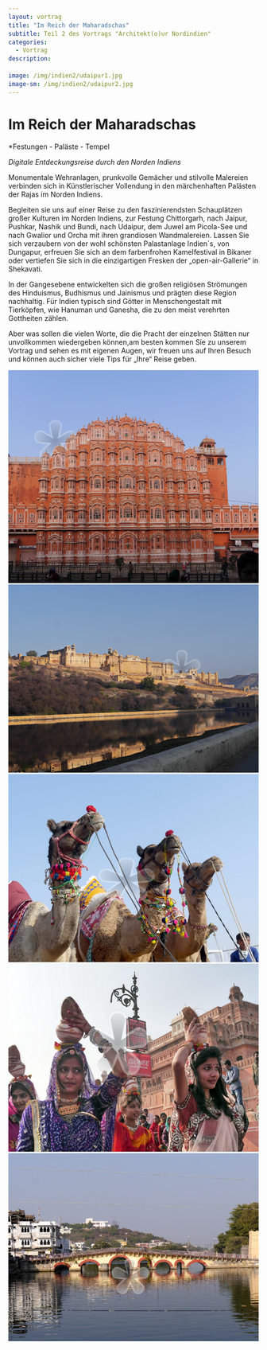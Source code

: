 ```yaml
---
layout: vortrag
title: "Im Reich der Maharadschas"
subtitle: Teil 2 des Vortrags "Architekt(o)ur Nordindien"
categories:
  - Vortrag
description: 

image: /img/indien2/udaipur1.jpg
image-sm: /img/indien2/udaipur2.jpg
---
```


 Im Reich der Maharadschas
===========================================
*Festungen - Paläste - Tempel

*Digitale Entdeckungsreise durch den Norden Indiens*

 Monumentale Wehranlagen, prunkvolle Gemächer und stilvolle Malereien verbinden sich in
Künstlerischer Vollendung in den märchenhaften Palästen der Rajas im Norden Indiens. 

Begleiten sie uns auf einer Reise zu den faszinierendsten Schauplätzen großer Kulturen im Norden Indiens, zur Festung Chittorgarh, nach Jaipur, Pushkar, Nashik und Bundi, nach Udaipur, dem Juwel am Picola-See und nach Gwalior und Orcha mit ihren grandiosen Wandmalereien. Lassen Sie sich verzaubern von der wohl schönsten Palastanlage Indien´s, von Dungapur, erfreuen Sie sich an dem farbenfrohen Kamelfestival in Bikaner oder vertiefen Sie sich in die einzigartigen Fresken der „open-air-Gallerie“ in Shekavati. 

In der Gangesebene entwickelten sich die großen religiösen Strömungen des Hinduismus, Budhismus und Jainismus und prägten diese Region nachhaltig. Für Indien typisch sind Götter in Menschengestalt mit Tierköpfen, wie Hanuman und Ganesha, die zu den meist verehrten Gottheiten zählen.

Aber was sollen die vielen Worte, die die Pracht der einzelnen Stätten nur unvollkommen wiedergeben können,am besten kommen Sie zu unserem Vortrag und sehen es mit eigenen Augen, wir freuen uns auf Ihren Besuch und können auch sicher viele Tips für „Ihre“ Reise geben.   





[wind]: /img/indien2/windpalast1.jpg
[burg]: /img/indien2/amber1.JPG
[frauen]: /img/indien2/bikaner1.jpg
[kamele]: /img/indien2/bikaner2.jpg
[udaipur]: /img/indien2/udaipur1.jpg


![Windpalast][wind]
![Amber][burg]
![Festival][kamele]
![Frauen][frauen]
![Brücke][udaipur]